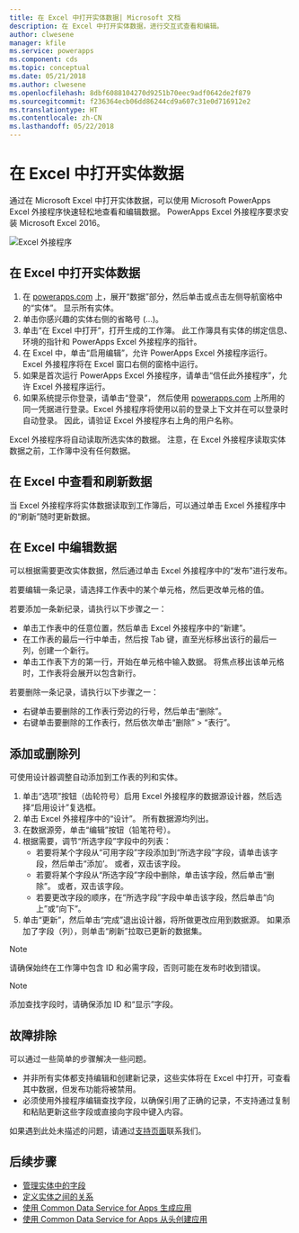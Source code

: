 ```yaml
---
title: 在 Excel 中打开实体数据| Microsoft 文档
description: 在 Excel 中打开实体数据，进行交互式查看和编辑。
author: clwesene
manager: kfile
ms.service: powerapps
ms.component: cds
ms.topic: conceptual
ms.date: 05/21/2018
ms.author: clwesene
ms.openlocfilehash: 8dbf6088104270d9251b70eec9adf0642de2f879
ms.sourcegitcommit: f236364ecb06dd86244cd9a607c31e0d716912e2
ms.translationtype: HT
ms.contentlocale: zh-CN
ms.lasthandoff: 05/22/2018
---
```

# <a name="open-entity-data-in-excel"></a>在 Excel 中打开实体数据
通过在 Microsoft Excel 中打开实体数据，可以使用 Microsoft PowerApps Excel 外接程序快速轻松地查看和编辑数据。 PowerApps Excel 外接程序要求安装 Microsoft Excel 2016。

![Excel 外接程序](./media/data-platform-cds-excel-addin/ExcelAddin.png "PowerApps Excel 外接程序")

## <a name="open-entity-data-in-excel"></a>在 Excel 中打开实体数据
1. 在 [powerapps.com](https://web.powerapps.com) 上，展开“数据”部分，然后单击或点击左侧导航窗格中的“实体”。 显示所有实体。
2. 单击你感兴趣的实体右侧的省略号 (...)。
3. 单击“在 Excel 中打开”，打开生成的工作簿。 此工作簿具有实体的绑定信息、环境的指针和 PowerApps Excel 外接程序的指针。  
4. 在 Excel 中，单击“启用编辑”，允许 PowerApps Excel 外接程序运行。 Excel 外接程序将在 Excel 窗口右侧的窗格中运行。
5. 如果是首次运行 PowerApps Excel 外接程序，请单击“信任此外接程序”，允许 Excel 外接程序运行。
6. 如果系统提示你登录，请单击“登录”， 然后使用 [powerapps.com](https://web.powerapps.com) 上所用的同一凭据进行登录。Excel 外接程序将使用以前的登录上下文并在可以登录时自动登录。 因此，请验证 Excel 外接程序右上角的用户名称。

Excel 外接程序将自动读取所选实体的数据。 注意，在 Excel 外接程序读取实体数据之前，工作簿中没有任何数据。

## <a name="view-and-refresh-data-in-excel"></a>在 Excel 中查看和刷新数据
当 Excel 外接程序将实体数据读取到工作簿后，可以通过单击 Excel 外接程序中的“刷新”随时更新数据。

## <a name="edit-data-in-excel"></a>在 Excel 中编辑数据
可以根据需要更改实体数据，然后通过单击 Excel 外接程序中的“发布”进行发布。

若要编辑一条记录，请选择工作表中的某个单元格，然后更改单元格的值。

若要添加一条新纪录，请执行以下步骤之一：

* 单击工作表中的任意位置，然后单击 Excel 外接程序中的“新建”。
* 在工作表的最后一行中单击，然后按 Tab 键，直至光标移出该行的最后一列，创建一个新行。
* 单击工作表下方的第一行，开始在单元格中输入数据。 将焦点移出该单元格时，工作表将会展开以包含新行。

若要删除一条记录，请执行以下步骤之一：

* 右键单击要删除的工作表行旁边的行号，然后单击“删除”。
* 右键单击要删除的工作表行，然后依次单击“删除” > “表行”。

## <a name="add-or-remove-columns"></a>添加或删除列
可使用设计器调整自动添加到工作表的列和实体。

1. 单击“选项”按钮（齿轮符号）启用 Excel 外接程序的数据源设计器，然后选择“启用设计”复选框。
2. 单击 Excel 外接程序中的“设计”。 所有数据源均列出。
3. 在数据源旁，单击“编辑”按钮（铅笔符号）。
4. 根据需要，调节“所选字段”字段中的列表：
   * 若要将某个字段从“可用字段”字段添加到“所选字段”字段，请单击该字段，然后单击“添加’。 或者，双击该字段。
   * 若要将某个字段从“所选字段”字段中删除，单击该字段，然后单击“删除”。 或者，双击该字段。
   * 若要更改字段的顺序，在“所选字段”字段中单击该字段，然后单击“向上”或“向下”。
5. 单击“更新”，然后单击“完成”退出设计器，将所做更改应用到数据源。 如果添加了字段（列），则单击“刷新”拉取已更新的数据集。

> [!NOTE]
> 请确保始终在工作簿中包含 ID 和必需字段，否则可能在发布时收到错误。

> [!NOTE]
> 添加查找字段时，请确保添加 ID 和“显示”字段。

## <a name="troubleshooting"></a>故障排除
可以通过一些简单的步骤解决一些问题。

* 并非所有实体都支持编辑和创建新记录，这些实体将在 Excel 中打开，可查看其中数据，但发布功能将被禁用。
* 必须使用外接程序编辑查找字段，以确保引用了正确的记录，不支持通过复制和粘贴更新这些字段或直接向字段中键入内容。


如果遇到此处未描述的问题，请通过[支持页面](https://powerapps.microsoft.com/support/)联系我们。

## <a name="next-steps"></a>后续步骤
* [管理实体中的字段](data-platform-manage-fields.md)
* [定义实体之间的关系](data-platform-entity-lookup.md)
* [使用 Common Data Service for Apps 生成应用](../canvas-apps/data-platform-create-app.md)
* [使用 Common Data Service for Apps 从头创建应用](../canvas-apps/data-platform-create-app-scratch.md)

